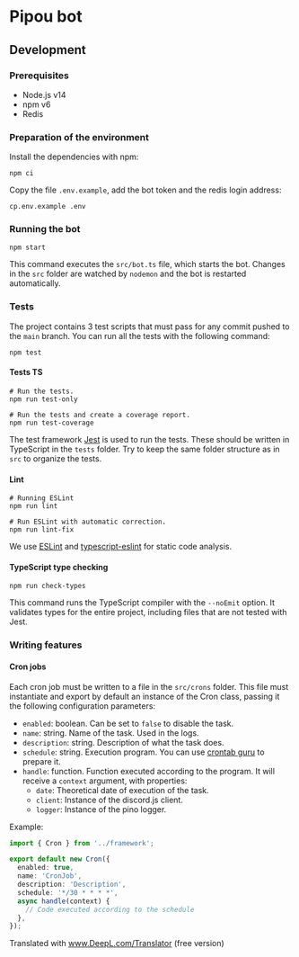 # Pipou bot

## Development

### Prerequisites

- Node.js v14
- npm v6
- Redis

### Preparation of the environment

Install the dependencies with npm:

```console
npm ci
```

Copy the file `.env.example`, add the bot token and the redis login address:

```console
cp.env.example .env
```

### Running the bot

```console
npm start
```

This command executes the `src/bot.ts` file, which starts the bot. Changes in the `src` folder are watched by `nodemon` and the bot is restarted automatically.

### Tests

The project contains 3 test scripts that must pass for any commit pushed to the `main` branch. You can run all the tests with the following command:

```console
npm test
```

#### Tests TS

```console
# Run the tests.
npm run test-only

# Run the tests and create a coverage report.
npm run test-coverage
```

The test framework [Jest](https://jestjs.io/) is used to run the tests. These should be written in TypeScript in the `tests` folder. Try to keep the same folder structure as in `src` to organize the tests.

#### Lint

```console
# Running ESLint
npm run lint

# Run ESLint with automatic correction.
npm run lint-fix
```

We use [ESLint](https://eslint.org/) and [typescript-eslint](https://github.com/typescript-eslint/typescript-eslint) for static code analysis.

#### TypeScript type checking

```console
npm run check-types
```

This command runs the TypeScript compiler with the `--noEmit` option. It validates types for the entire project, including files that are not tested with Jest.

### Writing features

#### Cron jobs

Each cron job must be written to a file in the `src/crons` folder. This
file must instantiate and export by default an instance of the Cron class,
passing it the following configuration parameters:

- `enabled`: boolean. Can be set to `false` to disable the task.
- `name`: string. Name of the task. Used in the logs.
- `description`: string. Description of what the task does.
- `schedule`: string. Execution program. You can use [crontab guru](https://crontab.guru/) to prepare it.
- `handle`: function. Function executed according to the program. It will receive a `context` argument, with properties:
  - `date`: Theoretical date of execution of the task.
  - `client`: Instance of the discord.js client.
  - `logger`: Instance of the pino logger.

Example:

```ts
import { Cron } from '../framework';

export default new Cron({
  enabled: true,
  name: 'CronJob',
  description: 'Description',
  schedule: '*/30 * * * *',
  async handle(context) {
    // Code executed according to the schedule
  },
});
```


Translated with www.DeepL.com/Translator (free version)